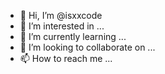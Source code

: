 - 👋 Hi, I’m @isxxcode
- 👀 I’m interested in ...
- 🌱 I’m currently learning ...
- 💞️ I’m looking to collaborate on ...
- 📫 How to reach me ...

<!---
isxxcode/isxxcode is a ✨ special ✨ repository because its `README.md` (this file) appears on your GitHub profile.
You can click the Preview link to take a look at your changes.
--->
